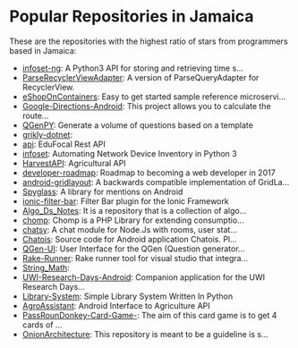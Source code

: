 # Popular Repositories in Jamaica

These are the repositories with the highest ratio of stars from programmers based in Jamaica:

- [infoset-ng](https://github.com/PalisadoesFoundation/infoset-ng): A Python3 API for storing and retrieving time s...
- [ParseRecyclerViewAdapter](https://github.com/JA-VON/ParseRecyclerViewAdapter): A version of ParseQueryAdapter for RecyclerView.
- [eShopOnContainers](https://github.com/dotnet/eShopOnContainers): Easy to get started sample reference microservi...
- [Google-Directions-Android](https://github.com/jd-alexander/Google-Directions-Android): This project allows you to  calculate the route...
- [QGenPY](https://github.com/JA-VON/QGenPY): Generate a volume of questions based on a template
- [grikly-dotnet](https://github.com/Xormis/grikly-dotnet): 
- [api](https://github.com/EduFocal/api): EduFocal Rest API
- [infoset](https://github.com/UWICompSociety/infoset): Automating Network Device Inventory in Python 3
- [HarvestAPI](https://github.com/CodeForTheCaribbean/HarvestAPI): Agricultural API
- [developer-roadmap](https://github.com/kamranahmedse/developer-roadmap): Roadmap to becoming a web developer in 2017
- [android-gridlayout](https://github.com/dlew/android-gridlayout): A backwards compatible implementation of GridLa...
- [Spyglass](https://github.com/linkedin/Spyglass): A library for mentions on Android
- [ionic-filter-bar](https://github.com/djett41/ionic-filter-bar): Filter Bar plugin for the Ionic Framework
- [Algo_Ds_Notes](https://github.com/algobook/Algo_Ds_Notes): It is a repository that is a collection of algo...
- [chomp](https://github.com/ANich/chomp): Chomp is a PHP Library for extending consumptio...
- [chatsy](https://github.com/shawnmclean/chatsy): A chat module for Node.Js with rooms, user stat...
- [Chatois](https://github.com/JA-VON/Chatois): Source code for Android application Chatois. Pl...
- [QGen-UI](https://github.com/JA-VON/QGen-UI): User Interface for the QGen (Question generator...
- [Rake-Runner](https://github.com/shawnmclean/Rake-Runner): Rake runner tool for visual studio that integra...
- [String_Math](https://github.com/Lithium95/String_Math): 
- [UWI-Research-Days-Android](https://github.com/JA-VON/UWI-Research-Days-Android): Companion application for the UWI Research Days...
- [Library-System](https://github.com/kh40sx/Library-System): Simple Library System Written In Python 
- [AgroAssistant](https://github.com/CaribbeanOpenInstitute/AgroAssistant): Android Interface to Agriculture API
- [PassRounDonkey-Card-Game-](https://github.com/Lithium95/PassRounDonkey-Card-Game-): The aim of this card game is to get 4 cards of ...
- [OnionArchitecture](https://github.com/shawnmclean/OnionArchitecture): This repository is meant to be a guideline is s...
